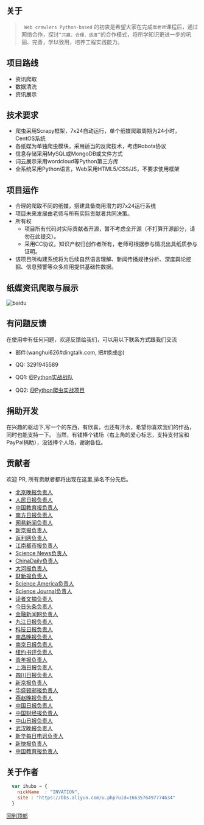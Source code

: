 ## 关于

 > ` Web crawlers Python-based` 的初衷是希望大家在完成`嵩老师`课程后，通过网络合作，探讨`“共赢、合理、适度”`的合作模式，将所学知识更进一步的巩固、完善，学以致用，培养工程实践能力。 

## 项目路线

* 资讯爬取
* 数据清洗
* 资讯展示
 
 
## 技术要求
* 爬虫采用Scrapy框架，7x24自动运行，单个纸媒爬取周期为24小时，CentOS系统
* 各纸媒为单独爬虫模块，采用适当的反爬技术，考虑Robots协议
* 信息存储采用MySQL或MongoDB或文件方式
* 词云展示采用wordcloud等Python第三方库
* 全系统采用Python语言，Web采用HTML5/CSS/JS，不要求使用框架

## 项目运作
* 合理的爬取不同的纸媒，搭建具备商用潜力的7x24运行系统
* 项目未来发展由老师与所有实际贡献者共同决策。
* 所有权
    * 项目所有代码对实际贡献者开源，暂不考虑全开源（不打算开源部分，请勿在此提交）。
    * 采用CC协议，知识产权归创作者所有，老师可根据参与情况出具纸质参与证明。 
* 该项目所构建系统将为后续自然语言理解、新闻传播规律分析、深度舆论挖掘、信息预警等众多应用提供基础性数据。

## 纸媒资讯爬取与展示
![baidu](http://images2015.cnblogs.com/blog/944576/201707/944576-20170725191629123-1679268970.png "纸媒资讯爬取与展示")

## 有问题反馈
在使用中有任何问题，欢迎反馈给我们，可以用以下联系方式跟我们交流

* 邮件(wanghui626#dingtalk.com, 把#换成@)
* QQ: 3291945589

* QQ1: [@Python实战战队](https://jq.qq.com/?_wv=1027&k=4CQBupK)
* QQ2: [@Python爬虫实战项目](https://jq.qq.com/?_wv=1027&k=4CQC1A6)


## 捐助开发
在兴趣的驱动下,写一个的东西，有欣喜，也还有汗水，希望你喜欢我们的作品，同时也能支持一下。
当然，有钱捧个钱场（右上角的爱心标志，支持支付宝和PayPal捐助），没钱捧个人场，谢谢各位。

## 贡献者

欢迎 PR, 所有贡献者都将出现在这里,排名不分先后。

* [北京晚报负责人](http://null.com/)
* [人民日报负责人](http://null.com/)
* [中国教育报负责人](http://null.com/)
* [南方日报负责人](http://null.com/)
* [网易新闻负责人](http://null.com/)
* [新京报负责人](http://null.com/)
* [返利网负责人](http://null.com/)
* [江南都市报负责人](http://null.com/)
* [Science News负责人](http://null.com/)
* [ChinaDaily负责人](http://null.com/)
* [大河报负责人](http://null.com/)
* [财新报负责人](http://null.com/)
* [Science America负责人](http://null.com/)
* [Science Journal负责人](http://null.com/)
* [读者文摘负责人](http://null.com/)
* [今日头条负责人](http://null.com/)
* [金融新闻网负责人](http://null.com/)
* [九江日报负责人](http://null.com/)
* [科技日报负责人](http://null.com/)
* [南昌晚报负责人](http://null.com/)
* [南京日报负责人](http://null.com/)
* [纽约书评负责人](http://null.com/)
* [青年报负责人](http://null.com/)
* [上海日报负责人](http://null.com/)
* [四川日报负责人](http://null.com/)
* [新京报负责人](http://null.com/)
* [华盛顿邮报负责人](http://null.com/)
* [燕赵晚报负责人](http://null.com/)
* [中国日报负责人](http://null.com/)
* [中国财经报负责人](http://null.com/)
* [中山日报负责人](http://null.com/)
* [武汉晚报负责人](http://null.com/)
* [新华每日电讯负责人](http://null.com/)
* [新快报负责人](http://null.com/)
* [中国教育报负责人](http://null.com/)



## 关于作者

```javascript
  var ihubo = {
    nickName  : "INVATION",
    site : "https://bbs.aliyun.com/u.php?uid=1663576497774634"
  }
```
[回到顶部](#readme)
